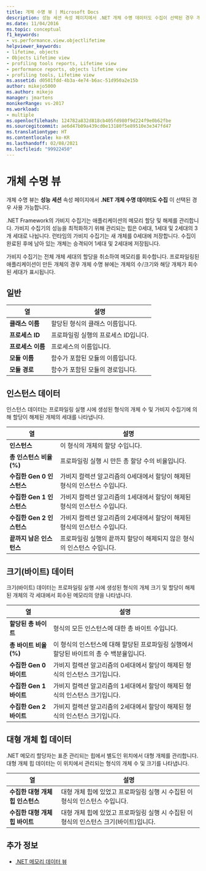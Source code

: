 ```yaml
---
title: 개체 수명 뷰 | Microsoft Docs
description: 성능 세션 속성 페이지에서 .NET 개체 수명 데이터도 수집이 선택된 경우 개체 수명 뷰를 사용하는 방법을 알아봅니다.
ms.date: 11/04/2016
ms.topic: conceptual
f1_keywords:
- vs.performance.view.objectlifetime
helpviewer_keywords:
- lifetime, objects
- Objects Lifetime view
- profiling tools reports, Lifetime view
- performance reports, objects lifetime view
- profiling tools, Lifetime view
ms.assetid: d0501fdd-4b3a-4e74-b6ac-51d950a2e15b
author: mikejo5000
ms.author: mikejo
manager: jmartens
monikerRange: vs-2017
ms.workload:
- multiple
ms.openlocfilehash: 124782a832d818cb405fd980f9d224f9e0b62fbe
ms.sourcegitcommit: ae6d47b09a439cd0e13180f5e89510e3e347fd47
ms.translationtype: HT
ms.contentlocale: ko-KR
ms.lasthandoff: 02/08/2021
ms.locfileid: "99922450"
---
```

# <a name="object-lifetime-view"></a>개체 수명 뷰
개체 수명 뷰는 **성능 세션** 속성 페이지에서 **.NET 개체 수명 데이터도 수집** 이 선택된 경우 사용 가능합니다.

 .NET Framework의 가비지 수집기는 애플리케이션의 메모리 할당 및 해제를 관리합니다. 가비지 수집기의 성능을 최적화하기 위해 관리되는 힙은 0세대, 1세대 및 2세대의 3개 세대로 나뉩니다. 런타임의 가비지 수집기는 새 개체를 0세대에 저장합니다. 수집이 완료된 후에 남아 있는 개체는 승격되어 1세대 및 2세대에 저장됩니다.

 가비지 수집기는 전체 개체 세대의 할당을 취소하여 메모리를 회수합니다. 프로파일링된 애플리케이션이 만든 개체의 경우 개체 수명 뷰에는 개체의 수/크기와 해당 개체가 회수된 세대가 표시됩니다.

## <a name="general"></a>일반

|열|설명|
|------------|-----------------|
|**클래스 이름**|할당된 형식의 클래스 이름입니다.|
|**프로세스 ID**|프로파일링 실행의 프로세스 ID입니다.|
|**프로세스 이름**|프로세스의 이름입니다.|
|**모듈 이름**|함수가 포함된 모듈의 이름입니다.|
|**모듈 경로**|함수가 포함된 모듈의 경로입니다.|

## <a name="instance-data"></a>인스턴스 데이터
 인스턴스 데이터는 프로파일링 실행 시에 생성된 형식의 개체 수 및 가비지 수집기에 의해 할당이 해제된 개체의 세대를 나타냅니다.

|열|설명|
|------------|-----------------|
|**인스턴스**|이 형식의 개체의 할당 수입니다.|
|**총 인스턴스 비율(%)**|프로파일링 실행 시 만든 총 할당 수의 비율입니다.|
|**수집한 Gen 0 인스턴스**|가비지 컬렉션 알고리즘의 0세대에서 할당이 해제된 형식의 인스턴스 수입니다.|
|**수집한 Gen 1 인스턴스**|가비지 컬렉션 알고리즘의 1세대에서 할당이 해제된 형식의 인스턴스 수입니다.|
|**수집한 Gen 2 인스턴스**|가비지 컬렉션 알고리즘의 2세대에서 할당이 해제된 형식의 인스턴스 수입니다.|
|**끝까지 남은 인스턴스**|프로파일링 실행의 끝까지 할당이 해제되지 않은 형식의 인스턴스 수입니다.|

## <a name="size-byte-data"></a>크기(바이트) 데이터
 크기(바이트) 데이터는 프로파일링 실행 시에 생성된 형식의 개체 크기 및 할당이 해제된 개체의 각 세대에서 회수된 메모리의 양을 나타냅니다.

|열|설명|
|------------|-----------------|
|**할당된 총 바이트**|형식의 모든 인스턴스에 대한 총 바이트 수입니다.|
|**총 바이트 비율(%)**|이 형식의 인스턴스에 대해 할당된 프로파일링 실행에서 할당된 바이트의 총 수 백분율입니다.|
|**수집한 Gen 0 바이트**|가비지 컬렉션 알고리즘의 0세대에서 할당이 해제된 형식의 인스턴스 크기입니다.|
|**수집한 Gen 1 바이트**|가비지 컬렉션 알고리즘의 1세대에서 할당이 해제된 형식의 인스턴스 크기입니다.|
|**수집한 Gen 2 바이트**|가비지 컬렉션 알고리즘의 2세대에서 할당이 해제된 형식의 인스턴스 크기입니다.|

## <a name="large-object-heap-data"></a>대형 개체 힙 데이터
 .NET 메모리 할당자는 표준 관리되는 힙에서 별도인 위치에서 대형 개체를 관리합니다. 대형 개체 힙 데이터는 이 위치에서 관리되는 형식의 개체 수 및 크기를 나타냅니다.

|열|설명|
|------------|-----------------|
|**수집한 대형 개체 힙 인스턴스**|대형 개체 힙에 있었고 프로파일링 실행 시 수집된 이 형식의 인스턴스 수입니다.|
|**수집한 대형 개체 힙 바이트**|대형 개체 힙에 있었고 프로파일링 실행 시 수집된 이 형식의 인스턴스 크기(바이트)입니다.|

## <a name="see-also"></a>추가 정보
- [.NET 메모리 데이터 뷰](../profiling/dotnet-memory-data-views.md)
